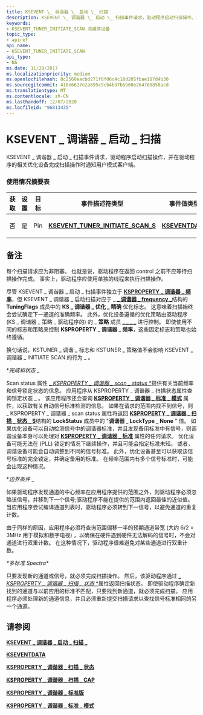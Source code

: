 ```yaml
---
title: KSEVENT \_ 调谐器 \_ 启动 \_ 扫描
description: KSEVENT \_ 调谐器 \_ 启动 \_ 扫描事件请求，驱动程序启动扫描操作，并在驱动程序的相关优化设备完成扫描操作时通知用户模式客户端。
keywords:
- KSEVENT_TUNER_INITIATE_SCAN 流媒体设备
topic_type:
- apiref
api_name:
- KSEVENT_TUNER_INITIATE_SCAN
api_type:
- NA
ms.date: 11/28/2017
ms.localizationpriority: medium
ms.openlocfilehash: 8c2560eacbd271f8f06c4c18d205fbae187d4b30
ms.sourcegitcommit: 418e6617e2a695c9cb4b37b5b60e264760858acd
ms.translationtype: MT
ms.contentlocale: zh-CN
ms.lasthandoff: 12/07/2020
ms.locfileid: "96813435"
---
```

# <a name="ksevent_tuner_initiate_scan"></a>KSEVENT \_ 调谐器 \_ 启动 \_ 扫描


KSEVENT \_ 调谐器 \_ 启动 \_ 扫描事件请求，驱动程序启动扫描操作，并在驱动程序的相关优化设备完成扫描操作时通知用户模式客户端。

### <a name="span-idusage_summary_tablespanspan-idusage_summary_tablespanusage-summary-table"></a><span id="usage_summary_table"></span><span id="USAGE_SUMMARY_TABLE"></span>使用情况摘要表

<table>
<colgroup>
<col width="20%" />
<col width="20%" />
<col width="20%" />
<col width="20%" />
<col width="20%" />
</colgroup>
<thead>
<tr class="header">
<th>获取</th>
<th>设置</th>
<th>目标</th>
<th>事件描述符类型</th>
<th>事件值类型</th>
</tr>
</thead>
<tbody>
<tr class="odd">
<td><p>否</p></td>
<td><p>是</p></td>
<td><p>Pin</p></td>
<td><p><a href="/windows-hardware/drivers/ddi/ksmedia/ns-ksmedia-ksevent_tuner_initiate_scan_s" data-raw-source="[&lt;strong&gt;KSEVENT_TUNER_INITIATE_SCAN_S&lt;/strong&gt;](/windows-hardware/drivers/ddi/ksmedia/ns-ksmedia-ksevent_tuner_initiate_scan_s)"><strong>KSEVENT_TUNER_INITIATE_SCAN_S</strong></a></p></td>
<td><p><a href="/windows-hardware/drivers/ddi/ks/ns-ks-kseventdata" data-raw-source="[&lt;strong&gt;KSEVENTDATA&lt;/strong&gt;](/windows-hardware/drivers/ddi/ks/ns-ks-kseventdata)"><strong>KSEVENTDATA</strong></a></p></td>
</tr>
</tbody>
</table>

 

<a name="remarks"></a>备注
-------

每个扫描请求应为非阻塞。 也就是说，驱动程序在返回 control 之前不应等待扫描操作完成。 事实上，驱动程序应使用单独的线程来执行扫描操作。

尽管 KSEVENT \_ 调谐器 \_ 启动 \_ 扫描事件独立于 [**KSPROPERTY \_ 调谐器 \_ 频率**](ksproperty-tuner-frequency.md)，但 KSEVENT \_ 调谐器 \_ 启动扫描对应于 \_ [**\_ 调谐器 \_ frequency \_**](/windows-hardware/drivers/ddi/ksmedia/ns-ksmedia-ksproperty_tuner_frequency_s)结构的 **TuningFlags** 成员中的 **KS \_ 调谐器 \_ 优化 \_ 精确** 优化标志。 这意味着扫描始终会尝试确定下一通道的准确频率。 此外，优化设备遵循的优化策略由驱动程序 (KS \_ 调谐器 \_ 策略 \_ 驱动程序的) 的 \_ **策略** 成员 [**\_ \_ \_ \_**](/windows-hardware/drivers/ddi/ksmedia/ns-ksmedia-ksproperty_tuner_mode_caps_s) 进行控制。 即使使用不同的标志和策略来控制 **KSPROPERTY \_ 调谐器 \_ 频率**，这些固定标志和策略也始终遵循。

换句话说，KSTUNER \_ 调谐 \_ 标志和 KSTUNER \_ 策略值不会影响 KSEVENT \_ 调谐器 \_ INITIATE SCAN 的行为 \_ 。

**_<em>完成和状态</em>_* _

Scan status 属性 [_ *KSPROPERTY \_ 调谐器 \_ scan \_ status* *](ksproperty-tuner-scan-status.md)提供有关当前频率和信号锁定状态的信息。 应用程序从 KSPROPERTY \_ 调谐器 \_ 扫描状态属性查询锁定状态 \_ 。 该应用程序还会查询 [**KSPROPERTY \_ 调谐器 \_ 标准 \_ 模式**](ksproperty-tuner-standard-mode.md) 属性，以获取有关自动信号标准检测的信息。 如果在请求的范围内找不到信号，则 \_ KSPROPERTY \_ 调谐器 \_ scan status 属性将返回 [**KSPROPERTY \_ 调谐器 \_ 扫描 \_ 状态 \_ S**](/windows-hardware/drivers/ddi/ksmedia/ns-ksmedia-ksproperty_tuner_scan_status_s)结构的 **LockStatus** 成员中的 "**调谐器 \_ LockType \_ None** " 值。 如果优化设备可以自动检测信号中的调谐器标准，并且发现备用标准中有信号，则调谐设备本身可以处理对 [**KSPROPERTY \_ 调谐器 \_ 标准**](ksproperty-tuner-standard.md) 属性的任何请求。 优化设备可能无法在 (PLL) 锁定的情况下继续操作，并且可能会指定标准未知。 或者，调谐设备可能会自动调整到不同的信号标准。 此外，优化设备甚至可以获取该信号标准的完全锁定，并确定备用的标准。 在频率范围内有多个信号标准时，可能会出现这种情况。

**_<em>边界条件</em>_* _

如果驱动程序发现通道的中心频率在应用程序提供的范围之外，则驱动程序必须忽略该信号，并移到下一个信号;驱动程序不能在提供的范围内返回最佳的近似值。 当应用程序尝试编译通道列表时，驱动程序必须转到下一信号，以避免通道的重复计数。

由于同样的原因，应用程序必须将查询范围偏移一半的预期通道带宽 (大约 6/2 = 3MHz 用于模拟和数字电视) ，以确保在硬件遇到硬件无法解码的信号时，不会对通道进行双重计数。 在这种情况下，驱动程序很难避免对某些通道进行双重计数。

_*_<em>多标准 Spectra</em>_*_

只要发现新的通道或信号，就必须完成扫描操作。 然后，该驱动程序通过 [_ *KSPROPERTY \_ 调谐器 \_ 扫描 \_ 状态* *](ksproperty-tuner-scan-status.md)属性返回扫描状态。 即使驱动程序确定新找到的通道与以前应用的标准不匹配，只要找到新通道，就必须完成扫描。 应用程序必须处理新的通道信息，并且必须重新提交扫描请求以查找信号标准相同的另一个通道。

## <a name="see-also"></a>请参阅


[**KSEVENT \_ 调谐器 \_ 启动 \_ 扫描 \_**](/windows-hardware/drivers/ddi/ksmedia/ns-ksmedia-ksevent_tuner_initiate_scan_s)

[**KSEVENTDATA**](/windows-hardware/drivers/ddi/ks/ns-ks-kseventdata)

[**KSPROPERTY \_ 调谐器 \_ 扫描 \_ 状态**](ksproperty-tuner-scan-status.md)

[**KSPROPERTY \_ 调谐器 \_ 扫描 \_ CAP**](ksproperty-tuner-scan-caps.md)

[**KSPROPERTY \_ 调谐器 \_ 标准版**](ksproperty-tuner-standard.md)

[**KSPROPERTY \_ 调谐器 \_ 标准 \_ 模式**](ksproperty-tuner-standard-mode.md)

